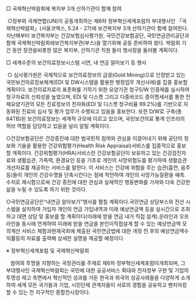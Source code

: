 □ 국제혁신박람회에 복지부 3개 산하기관이 함께 참여

 ○정부와 국제연합(UN)이 공동개최하는 제6차 정부혁신세계포럼의 부대행사인 「국제혁신박람회」(서울코엑스, 5.24 - 27)에 보건복지부 3개 산하기관이 함께 참여한다. 지난해부터 보건복지부는 건강보험심사평가원, 국민건강보험공단, 국민연금관리공단과 함께 국제혁신박람회에보건복지부관(부스)을 열기위해 공동 준비하여 왔다. 박람회 기간 동안 장관을비롯한 많은 복지부, 산하기관 직원 들이 행사장을 둘러볼 계획이다.

  

□ 세계수준의 보건의료정보시스템 시연, 내 연금 알아보기 등 행사 

 ○ 심사평가원은 국제적으로 보건의료정보의 금광(Gold Mining)으로 인정받고 있는 국민보건의료정보체계(EDI 및 DW시스템을 활용한 행정업무 개선사례)를 집중 홍보할 계획이다. 보건의료자료의 표준화를 기하기 위한 요양기관 청구S/W 인증제를 실시하여 청구자료의 신뢰성을 높였으며, EDI 및 디스켓 그리고 다중바코드 종이명세서를 통한 전체요양기관의 모든 진료정보의 전자화(EDI 및 디스켓 청구비율 99.2%)를 기반으로 자동화된 진료비 심사 및 평가 업무가 수행되고 있음을 홍보한다. 또한 D/W로 구축(총84TB)된 보건의료정보는 세계적 규모에 이르고 있으며, 국민보건의료 통계 인프라의 허브 역할을 담당하고 있음을 널리 알릴 계획이다.

○건강보험공단은 건강증진에 대한 범국민적 참여와 관심을 이끌어내기 위해 공단의 정보화 기술을 활용한 건강위험평가(Health Risk Appraisal)서비스를 집중적으로 홍보할 계획이다. 건강위험평가(HRA)서비스란 건강보험공단이 보유하고 있는 건강검진자료와 생활습관, 가족력, 환경요인 등을 기초로 개인의 사망위험도를 평가하여 생활습관 개선자료를 제공하는 서비스를 말한다. 이 서비스는 건강에 위험을 주는 습관(흡연, 음주 등)들이 개인의 건강수명을 단축시킨다는 점에 착안하여 개인의 사망가능질환을 예측․수치로 제시함으로써 건강 증진에 대한 관심과 실제적인 행동변화를 가져와 더욱 건강한 삶을 누릴 수 있도록 하기 위한 것이다.

  

○국민연금공단은“내연금 알아보기”행사를 펼칠 계획이다.국민연금 상담부스와 전산 시스템을 설치하여 가입자 개인의 연금 가입내역과 미래 예상연금액 등을 실시간으로 조회하고 대면 상담 및 홍보를 할 계획이다(미래에 받을 연금 내가 직접 설계).온라인과 오프라인을 동시에 연계하여 미래에 받을 연금을 본인이직접설계 할 수 있는 예상연금액 모의계산 서비스 체험과현재국회에 제출된 국민연금법에 대한 개정 전․후의 예상연금액수익률등의 자료를 출력해 상세한 설명을 제공할 예정이다.

  

※ 정부혁신세계포럼 및 국제혁신박람회

   참여와 투명을 지향하는 국정관리를 주제로 제6차 정부혁신세계포럼이개최되며, 그 부대행사인 국제혁신박람회는 국민에 대한 공공서비스 확대와 전자정부 구현 및 기업의 투명성 제고 측면에서 혁신적인 성과를 거둔 한국과 외국의 성공사례들을 다양하게 소개하여 세계 모든 국가들과 기업, 시민단체 관계자들이 서로의 경험을 공유하고 벤치마킹할 수 있는 전 지구적인 종합전시장이다.